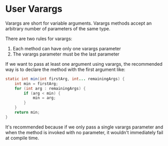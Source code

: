 # User Varargs

Varargs are short for variable arguments. Varargs methods accept an arbitrary number of parameters of the same type.

There are two rules for varargs:

1. Each method can have only one varargs parameter
2. The varargs parameter must be the last parameter

If we want to pass at least one argument using varargs, the recommended way is to declare the method with the first argument like:

```java
static int min(int firstArg, int... remainingArgs) {
    int min = firstArg;
    for (int arg : remainingArgs) {
        if (arg < min) {
            min = arg;
        }
    }
    return min;
}
```

It's recommended because if we only pass a single varargs parameter and when the method is invoked with no parameter, it wouldn't immediately fail at compile time.
